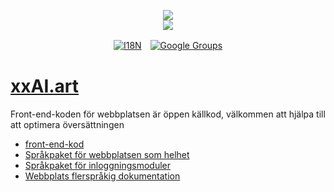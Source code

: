 <p align="center"><a href="https://xxai.art"><img src="https://cdn.jsdelivr.net/gh/xxai-art/doc/logo.svg"/></a><br/><a href="https://xxai.art"><img src="https://cdn.jsdelivr.net/gh/xxai-art/doc/xxai.svg"/></a></p><p align="center"><a href="https://github.com/xxai-art/doc#readme"><img alt="I18N" src="https://cdn.jsdelivr.net/gh/wactax/img/t.svg"/></a>　<a href="https://groups.google.com/u/0/g/xxai-art"><img alt="Google Groups" src="https://cdn.jsdelivr.net/gh/wactax/img/g-groups.svg"/></a></p>

# [xxAI.art](https://xxAI.art)

Front-end-koden för webbplatsen är öppen källkod, välkommen att hjälpa till att optimera översättningen

* [front-end-kod](https://github.com/xxai-art/web)
* [Språkpaket för webbplatsen som helhet](https://github.com/xxai-art/web/tree/main/i18n)
* [Språkpaket för inloggningsmoduler](https://github.com/wacpkg/user/tree/main/ui.i18n)
* [Webbplats flerspråkig dokumentation](https://github.com/xxai-doc)
